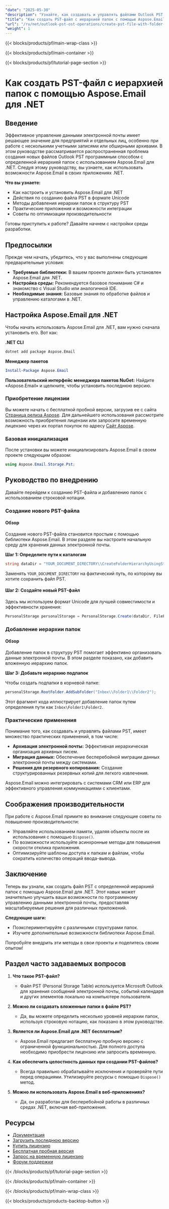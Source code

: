 ```yaml
---
"date": "2025-05-30"
"description": "Узнайте, как создавать и управлять файлами Outlook PST программным способом с помощью Aspose.Email для .NET. В этом руководстве рассматриваются настройка, создание иерархии папок и передовые практики."
"title": "Как создать PST-файл с иерархией папок с помощью Aspose.Email для .NET"
"url": "/ru/net/outlook-pst-ost-operations/create-pst-file-with-folder-hierarchy-using-aspose-email-net/"
"weight": 1
---
```


{{< blocks/products/pf/main-wrap-class >}}

{{< blocks/products/pf/main-container >}}

{{< blocks/products/pf/tutorial-page-section >}}
# Как создать PST-файл с иерархией папок с помощью Aspose.Email для .NET

## Введение

Эффективное управление данными электронной почты имеет решающее значение для предприятий и отдельных лиц, особенно при работе с несколькими учетными записями или обширными архивами. В этом руководстве рассматривается распространенная проблема создания новых файлов Outlook PST программным способом с определенной иерархией папок с использованием Aspose.Email для .NET. Следуя этому руководству, вы узнаете, как использовать возможности Aspose.Email в своих приложениях .NET.

**Что вы узнаете:**
- Как настроить и установить Aspose.Email для .NET
- Действия по созданию файла PST в формате Unicode
- Методы добавления иерархии папок в структуру PST
- Практические приложения и возможности интеграции
- Советы по оптимизации производительности

Готовы приступить к работе? Давайте начнем с настройки среды разработки.

## Предпосылки

Прежде чем начать, убедитесь, что у вас выполнены следующие предварительные условия:

- **Требуемые библиотеки:** В вашем проекте должен быть установлен Aspose.Email для .NET.
- **Настройка среды:** Рекомендуется базовое понимание C# и знакомство с Visual Studio или аналогичной IDE.
- **Необходимые знания:** Базовые знания по обработке файлов и управлению каталогами в .NET.

## Настройка Aspose.Email для .NET

Чтобы начать использовать Aspose.Email для .NET, вам нужно сначала установить его. Вот как:

**.NET CLI**
```bash
dotnet add package Aspose.Email
```

**Менеджер пакетов**
```powershell
Install-Package Aspose.Email
```

**Пользовательский интерфейс менеджера пакетов NuGet:** Найдите «Aspose.Email» и щелкните, чтобы установить последнюю версию.

### Приобретение лицензии

Вы можете начать с бесплатной пробной версии, загрузив ее с сайта [Страница релиза Aspose](https://releases.aspose.com/email/net/). Для дальнейшего использования рассмотрите возможность приобретения лицензии или запросите временную лицензию через их портал покупок по адресу [Сайт Aspose](https://purchase.aspose.com/buy).

### Базовая инициализация

После установки вы можете инициализировать Aspose.Email в своем проекте следующим образом:

```csharp
using Aspose.Email.Storage.Pst;
```

## Руководство по внедрению

Давайте перейдем к созданию PST-файла и добавлению папок с использованием строковой нотации.

### Создание нового PST-файла

#### Обзор

Создание нового PST-файла становится простым с помощью библиотеки Aspose.Email. В этом разделе вы настроите начальную среду для хранения данных электронной почты.

**Шаг 1: Определите пути к каталогам**

```csharp
string dataDir = "YOUR_DOCUMENT_DIRECTORY\\CreateFolderHierarchyUsingStringNotation.pst";
```

Заменять `YOUR_DOCUMENT_DIRECTORY` на фактический путь, по которому вы хотите сохранить файл PST.

#### Шаг 2: Создайте новый PST-файл

Здесь мы используем формат Unicode для лучшей совместимости и эффективности хранения:

```csharp
PersonalStorage personalStorage = PersonalStorage.Create(dataDir, FileFormatVersion.Unicode);
```

### Добавление иерархии папок

#### Обзор

Добавление папок в структуру PST помогает эффективно организовать данные электронной почты. В этом разделе показано, как добавить вложенную иерархию папок.

**Шаг 3: Добавьте иерархию подпапок**

Чтобы создать подпапки в корневой папке:

```csharp
personalStorage.RootFolder.AddSubFolder("Inbox\\Folder1\\Folder2");
```

Этот фрагмент кода иллюстрирует добавление папок путем определения пути как `Inbox\Folder1\Folder2`.

### Практические применения

Понимание того, как создавать и управлять файлами PST, имеет множество практических применений, в том числе:
- **Архивация электронной почты:** Эффективная иерархическая организация архивных писем.
- **Миграция данных:** Обеспечение бесперебойной миграции данных электронной почты между системами.
- **Решения для резервного копирования:** Создание структурированных резервных копий для легкого извлечения.

Aspose.Email можно интегрировать с системами CRM или ERP для эффективного управления коммуникациями с клиентами.

## Соображения производительности

При работе с Aspose.Email примите во внимание следующие советы по повышению производительности:
- Управляйте использованием памяти, удаляя объекты после их использования с помощью `Dispose()`.
- По возможности используйте асинхронные методы для повышения скорости отклика приложения.
- Оптимизируйте шаблоны доступа к папкам и файлам, чтобы сократить количество операций ввода-вывода.

## Заключение

Теперь вы узнали, как создать файл PST с определенной иерархией папок с помощью Aspose.Email для .NET. Этот навык может значительно улучшить ваши возможности по программному управлению данными электронной почты, предоставляя масштабируемые решения для различных приложений.

**Следующие шаги:**
- Поэкспериментируйте с различными структурами папок.
- Изучите дополнительные возможности библиотеки Aspose.Email.

Попробуйте внедрить эти методы в свои проекты и поделитесь своим опытом!

## Раздел часто задаваемых вопросов

1. **Что такое PST-файл?**
   - Файл PST (Personal Storage Table) используется Microsoft Outlook для хранения сообщений электронной почты, событий календаря и других элементов локально на компьютере пользователя.

2. **Можно ли создавать вложенные папки в файле PST?**
   - Да, вы можете определить несколько уровней иерархии папок, используя строковую нотацию, как показано в этом руководстве.

3. **Является ли Aspose.Email для .NET бесплатным?**
   - Aspose.Email предлагает бесплатную пробную версию с ограниченной функциональностью. Для полного доступа необходимо приобрести лицензию или запросить временную.

4. **Как обеспечить целостность данных при создании PST-файлов?**
   - Всегда правильно обрабатывайте исключения и проверяйте пути перед операциями. Утилизируйте ресурсы с помощью `Dispose()` метод.

5. **Можно ли использовать Aspose.Email в веб-приложениях?**
   - Да, он разработан для бесперебойной работы в различных средах .NET, включая веб-приложения.

## Ресурсы
- [Документация](https://reference.aspose.com/email/net/)
- [Загрузить последнюю версию](https://releases.aspose.com/email/net/)
- [Купить лицензию](https://purchase.aspose.com/buy)
- [Бесплатная пробная версия](https://releases.aspose.com/email/net/)
- [Запрос на временную лицензию](https://purchase.aspose.com/temporary-license/)
- [Форум поддержки](https://forum.aspose.com/c/email/10)

{{< /blocks/products/pf/tutorial-page-section >}}

{{< /blocks/products/pf/main-container >}}

{{< /blocks/products/pf/main-wrap-class >}}

{{< blocks/products/products-backtop-button >}}